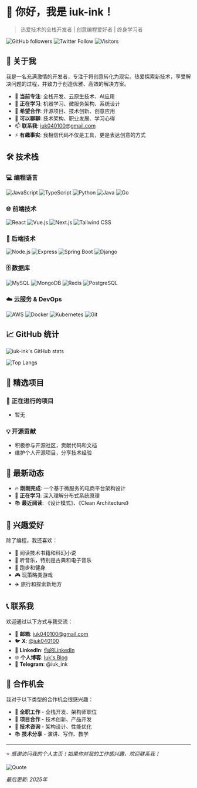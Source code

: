 # 👋 你好，我是 iuk-ink！

> 热爱技术的全栈开发者 | 创意编程爱好者 | 终身学习者

![GitHub followers](https://img.shields.io/github/followers/iuk-ink?label=Followers&style=social)
![Twitter Follow](https://img.shields.io/twitter/follow/iuk-ink?style=social)
![Visitors](https://visitor-badge.laobi.icu/badge?page_id=iuk-ink.iuk-ink)

## 🚀 关于我

我是一名充满激情的开发者，专注于将创意转化为现实。热爱探索新技术，享受解决问题的过程，并致力于创造优雅、高效的解决方案。

- 🔭 **当前专注**: 全栈开发、云原生技术、AI应用
- 🌱 **正在学习**: 机器学习、微服务架构、系统设计
- 👯 **希望合作**: 开源项目、技术创新、创意应用
- 💬 **可以聊聊**: 技术架构、职业发展、学习心得
- 📫 **联系我**: iuk040100@gmail.com
- ⚡ **有趣事实**: 我相信代码不仅是工具，更是表达创意的方式

## 🛠️ 技术栈

### 💻 编程语言
![JavaScript](https://img.shields.io/badge/-JavaScript-F7DF1E?style=flat&logo=javascript&logoColor=black)
![TypeScript](https://img.shields.io/badge/-TypeScript-3178C6?style=flat&logo=typescript&logoColor=white)
![Python](https://img.shields.io/badge/-Python-3776AB?style=flat&logo=python&logoColor=white)
![Java](https://img.shields.io/badge/-Java-007396?style=flat&logo=java&logoColor=white)
![Go](https://img.shields.io/badge/-Go-00ADD8?style=flat&logo=go&logoColor=white)

### 🌐 前端技术
![React](https://img.shields.io/badge/-React-61DAFB?style=flat&logo=react&logoColor=black)
![Vue.js](https://img.shields.io/badge/-Vue.js-4FC08D?style=flat&logo=vue.js&logoColor=white)
![Next.js](https://img.shields.io/badge/-Next.js-000000?style=flat&logo=next.js&logoColor=white)
![Tailwind CSS](https://img.shields.io/badge/-Tailwind_CSS-38B2AC?style=flat&logo=tailwind-css&logoColor=white)

### 🔧 后端技术
![Node.js](https://img.shields.io/badge/-Node.js-339933?style=flat&logo=node.js&logoColor=white)
![Express](https://img.shields.io/badge/-Express-000000?style=flat&logo=express&logoColor=white)
![Spring Boot](https://img.shields.io/badge/-Spring_Boot-6DB33F?style=flat&logo=spring-boot&logoColor=white)
![Django](https://img.shields.io/badge/-Django-092E20?style=flat&logo=django&logoColor=white)

### 🗄️ 数据库
![MySQL](https://img.shields.io/badge/-MySQL-4479A1?style=flat&logo=mysql&logoColor=white)
![MongoDB](https://img.shields.io/badge/-MongoDB-47A248?style=flat&logo=mongodb&logoColor=white)
![Redis](https://img.shields.io/badge/-Redis-DC382D?style=flat&logo=redis&logoColor=white)
![PostgreSQL](https://img.shields.io/badge/-PostgreSQL-336791?style=flat&logo=postgresql&logoColor=white)

### ☁️ 云服务 & DevOps
![AWS](https://img.shields.io/badge/-AWS-232F3E?style=flat&logo=amazon-aws&logoColor=white)
![Docker](https://img.shields.io/badge/-Docker-2496ED?style=flat&logo=docker&logoColor=white)
![Kubernetes](https://img.shields.io/badge/-Kubernetes-326CE5?style=flat&logo=kubernetes&logoColor=white)
![Git](https://img.shields.io/badge/-Git-F05032?style=flat&logo=git&logoColor=white)

## 📈 GitHub 统计

![iuk-ink's GitHub stats](https://github-readme-stats.vercel.app/api?username=iuk-ink&show_icons=true&theme=radical)

![Top Langs](https://github-readme-stats.vercel.app/api/top-langs/?username=iuk-ink&layout=compact&theme=radical)

## 🌟 精选项目

### 🚀 正在进行的项目
- 暂无

### 💡 开源贡献
- 积极参与开源社区，贡献代码和文档
- 维护个人开源项目，分享技术经验

## 📝 最新动态

- 🔥 **刚刚完成**: 一个基于微服务的电商平台架构设计
- 🎯 **正在学习**: 深入理解分布式系统原理
- 📚 **最近阅读**: 《设计模式》、《Clean Architecture》

## 🎨 兴趣爱好

除了编程，我还喜欢：
- 📖 阅读技术书籍和科幻小说
- 🎵 听音乐，特别是古典和电子音乐
- 🏃 跑步和健身
- 🎮 玩策略类游戏
- ✈️ 旅行和探索新地方

## 📞 联系我

欢迎通过以下方式与我交流：

- 📧 **邮箱**: iuk040100@gmail.com
- 🐦 **X**: [@iuk040100](https://x.com/iuk040100)
- 💼 **LinkedIn**: [你的LinkedIn](https://linkedin.com/in/your-profile)
- 🌐 **个人博客**: [Iuk's Blog](https://blog.iuk.ink)
- 💬 **Telegram**: @iuk_ink

## 🤝 合作机会

我对于以下类型的合作机会很感兴趣：
- 🏢 **全职工作** - 全栈开发、架构师职位
- 🤝 **项目合作** - 技术创新、产品开发
- 🎯 **技术咨询** - 架构设计、性能优化
- 📚 **技术分享** - 演讲、写作、教学

---

⭐ *感谢访问我的个人主页！如果你对我的工作感兴趣，欢迎联系我！*

![Quote](https://quotes-github-readme.vercel.app/api?type=horizontal&theme=radical)

*最后更新: 2025年*